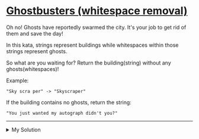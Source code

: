 # [Ghostbusters (whitespace removal)](https://www.codewars.com/kata/5668e3800636a6cd6a000018)

Oh no! Ghosts have reportedly swarmed the city. It's your job to get rid of them and save the day!

In this kata, strings represent buildings while whitespaces within those strings represent ghosts.

So what are you waiting for? Return the building(string) without any ghosts(whitespaces)!

Example:

    "Sky scra per" -> "Skyscraper"

If the building contains no ghosts, return the string:

    "You just wanted my autograph didn't you?"

---

<details><summary>My Solution</summary>

```js
function semicolonSeparationToCommaSeparation(input) {
  let arr = building.split(/\s+/g)
  return arr.length === 1 ? "You just wanted my autograph didn't you?" : arr.join('')
}
```

</details>
